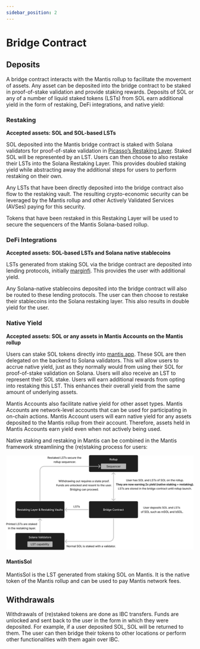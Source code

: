 ```yaml
---
sidebar_position: 2
---
```

# Bridge Contract

## Deposits

A bridge contract interacts with the Mantis rollup to facilitate the movement of assets. Any asset can be deposited into the bridge contract to be staked in proof-of-stake validation and provide staking rewards. Deposits of SOL or any of a number of liquid staked tokens (LSTs) from SOL earn additional yield in the form of restaking, DeFi integrations, and native yield:

### Restaking

**Accepted assets: SOL and SOL-based LSTs**

SOL deposited into the Mantis bridge contract is staked with Solana validators for proof-of-stake validation in [Picasso’s Restaking Layer](https://docs.picasso.network/technology/restaking). Staked SOL will be represented by an LST. Users can then choose to also restake their LSTs into the Solana Restaking Layer. This provides doubled staking yield while abstracting away the additional steps for users to perform restaking on their own.

Any LSTs that have been directly deposited into the bridge contract also flow to the restaking vault. The resulting crypto-economic security can be leveraged by the Mantis rollup and other Actively Validated Services (AVSes) paying for this security.

Tokens that have been restaked in this Restaking Layer will be used to secure the sequencers of the Mantis Solana-based rollup.

### DeFi Integrations

**Accepted assets: SOL-based LSTs and Solana native stablecoins**

LSTs generated from staking SOL via the bridge contract are deposited into lending protocols, initially [marginfi](https://www.marginfi.com/). This provides the user with additional yield.

Any Solana-native stablecoins deposited into the bridge contract will also be routed to these lending protocols. The user can then choose to restake their stablecoins into the Solana restaking layer. This also results in double yield for the user.

### Native Yield

**Accepted assets: SOL or any assets in Mantis Accounts on the Mantis rollup**

Users can stake SOL tokens directly into [mantis.app](https://www.mantis.app/). These SOL are then delegated on the backend to Solana validators. This will allow users to accrue native yield, just as they normally would from using their SOL for proof-of-stake validation on Solana. Users will also receive an LST to represent their SOL stake. Users will earn additional rewards from opting into restaking this LST. This enhances their overall yield from the same amount of underlying assets.

Mantis Accounts also facilitate native yield for other asset types. Mantis Accounts are network-level accounts that can be used for participating in on-chain actions. Mantis Account users will earn native yield for any assets deposited to the Mantis rollup from their account. Therefore, assets held in Mantis Accounts earn yield even when not actively being used.

Native staking and restaking in Mantis can be combined in the Mantis framework streamlining the (re)staking process for users:

![bc](../rollup/bridge-contract.png)
#### MantisSol

MantisSol is the LST generated from staking SOL on Mantis. It is the native token of the Mantis rollup and can be used to pay Mantis network fees.

## Withdrawals

Withdrawals of (re)staked tokens are done as IBC transfers. Funds are unlocked and sent back to the user in the form in which they were deposited. For example, if a user deposited SOL, SOL will be returned to them. The user can then bridge their tokens to other locations or perform other functionalities with them again over IBC.
